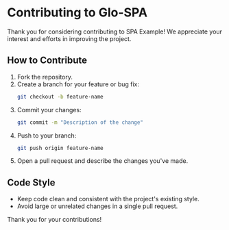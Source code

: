# Contributing to Glo-SPA

Thank you for considering contributing to SPA Example! We appreciate your interest and efforts in improving the project.

## How to Contribute
1. Fork the repository.
2. Create a branch for your feature or bug fix:
    ```bash
    git checkout -b feature-name
    ```
3. Commit your changes:
    ```bash
    git commit -m "Description of the change"
    ```
4. Push to your branch:
    ```bash
    git push origin feature-name
    ```
5. Open a pull request and describe the changes you've made.

## Code Style
- Keep code clean and consistent with the project's existing style.
- Avoid large or unrelated changes in a single pull request.

Thank you for your contributions!
